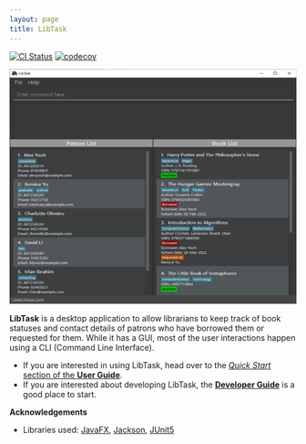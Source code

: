 ```yaml
---
layout: page
title: LibTask
---
```


[![CI Status](https://github.com/AY2122S2-CS2103T-W14-1/tp/workflows/Java%20CI/badge.svg)](https://github.com/AY2122S2-CS2103T-W14-1/tp/actions)
[![codecov](https://codecov.io/gh/AY2122S2-CS2103T-W14-1/tp/branch/master/graph/badge.svg?token=XNUDJ0U08U)](https://codecov.io/gh/AY2122S2-CS2103T-W14-1/tp)

![Ui](images/Ui.png)

**LibTask** is a desktop application to allow librarians to keep track of book statuses and contact details of patrons who have borrowed them or requested for them. While it has a GUI, most of the user interactions happen using a CLI (Command Line Interface).

* If you are interested in using LibTask, head over to the [_Quick Start_ section of the **User Guide**](UserGuide.html#quick-start).
* If you are interested about developing LibTask, the [**Developer Guide**](DeveloperGuide.html) is a good place to start.


**Acknowledgements**

* Libraries used: [JavaFX](https://openjfx.io/), [Jackson](https://github.com/FasterXML/jackson), [JUnit5](https://github.com/junit-team/junit5)
